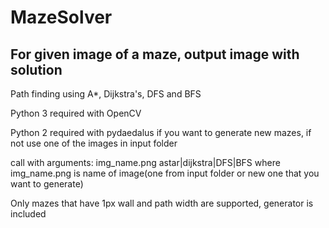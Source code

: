 # MazeSolver
## For given image of a maze, output image with solution

Path finding using A*, Dijkstra's, DFS and BFS

Python 3 required with OpenCV

Python 2 required with pydaedalus if you want to generate new mazes, if not use one of the images in input folder

call with arguments: img_name.png astar|dijkstra|DFS|BFS
where img_name.png is name of image(one from input folder or new one that you want to generate)

Only mazes that have 1px wall and path width are supported, generator is included
